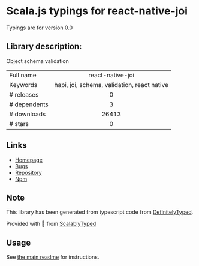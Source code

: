 
# Scala.js typings for react-native-joi

Typings are for version 0.0

## Library description:
Object schema validation

|                    |                 |
| ------------------ | :-------------: |
| Full name          | react-native-joi |
| Keywords           | hapi, joi, schema, validation, react native |
| # releases         | 0 |
| # dependents       | 3 |
| # downloads        | 26413 |
| # stars            | 0 |

## Links
- [Homepage](https://github.com/GoldenOwlAsia/react-native-joi.git)
- [Bugs](https://github.com/GoldenOwlAsia/react-native-joi/issues)
- [Repository](https://github.com/GoldenOwlAsia/react-native-joi)
- [Npm](https://www.npmjs.com/package/react-native-joi)
    


## Note
This library has been generated from typescript code from [DefinitelyTyped](https://definitelytyped.org).

Provided with :purple_heart: from [ScalablyTyped](https://github.com/oyvindberg/ScalablyTyped)

## Usage
See [the main readme](../../readme.md) for instructions.



